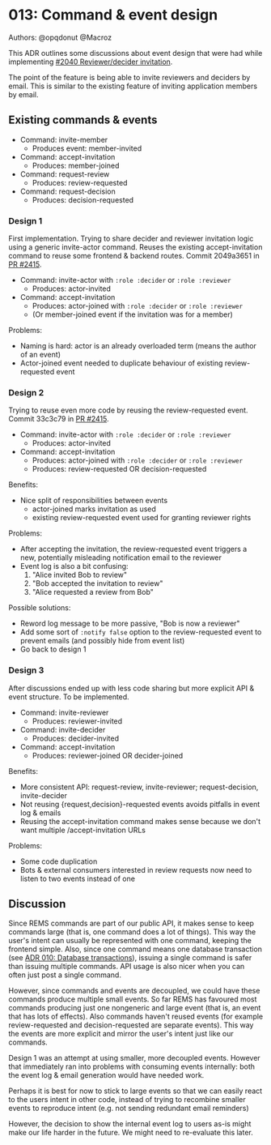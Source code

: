 # 013: Command & event design

Authors: @opqdonut @Macroz

This ADR outlines some discussions about event design that were had while implementing
[#2040 Reviewer/decider invitation](https://github.com/CSCfi/rems/issues/2040).

The point of the feature is being able to invite reviewers and
deciders by email. This is similar to the existing feature of inviting
application members by email.

## Existing commands & events

- Command: invite-member
  - Produces event: member-invited
- Command: accept-invitation
  - Produces: member-joined
- Command: request-review
  - Produces: review-requested
- Command: request-decision
  - Produces: decision-requested

### Design 1

First implementation. Trying to share decider and reviewer invitation
logic using a generic invite-actor command. Reuses the existing
accept-invitation command to reuse some frontend & backend routes.
Commit 2049a3651 in [PR #2415][2415].

- Command: invite-actor with `:role :decider` or `:role :reviewer`
  - Produces: actor-invited
- Command: accept-invitation
  - Produces: actor-joined with `:role :decider` or `:role :reviewer`
  - (Or member-joined event if the invitation was for a member)

Problems:

- Naming is hard: actor is an already overloaded term (means the author of an event)
- Actor-joined event needed to duplicate behaviour of existing review-requested event

[2415]: https://github.com/CSCfi/rems/pull/2415

### Design 2

Trying to reuse even more code by reusing the review-requested event. Commit 33c3c79 in [PR #2415][2415].

- Command: invite-actor with `:role :decider` or `:role :reviewer`
  - Produces: actor-invited
- Command: accept-invitation
  - Produces: actor-joined with `:role :decider` or `:role :reviewer`
  - Produces: review-requested OR decision-requested

Benefits:

- Nice split of responsibilities between events
  - actor-joined marks invitation as used
  - existing review-requested event used for granting reviewer rights

Problems:

- After accepting the invitation, the review-requested event triggers a new, potentially misleading notification email to the reviewer
- Event log is also a bit confusing:
  1. "Alice invited Bob to review"
  2. "Bob accepted the invitation to review"
  3. "Alice requested a review from Bob"

Possible solutions:

- Reword log message to be more passive, "Bob is now a reviewer"
- Add some sort of `:notify false` option to the review-requested event to prevent emails (and possibly hide from event list)
- Go back to design 1

### Design 3

After discussions ended up with less code sharing but more explicit API & event structure. To be implemented.

- Command: invite-reviewer
  - Produces: reviewer-invited
- Command: invite-decider
  - Produces: decider-invited
- Command: accept-invitation
   - Produces: reviewer-joined OR decider-joined

Benefits:

- More consistent API: request-review, invite-reviewer; request-decision, invite-decider
- Not reusing {request,decision}-requested events avoids pitfalls in event log & emails
- Reusing the accept-invitation command makes sense because we don't want multiple /accept-invitation URLs

Problems:

- Some code duplication
- Bots & external consumers interested in review requests now need to listen to two events instead of one

## Discussion

Since REMS commands are part of our public API, it makes sense to keep
commands large (that is, one command does a lot of things). This way
the user's intent can usually be represented with one command, keeping
the frontend simple. Also, since one command means one database
transaction (see [ADR 010: Database
transactions](010-transactions.md)), issuing a single command is safer
than issuing multiple commands. API usage is also nicer when you can
often just post a single command.

However, since commands and events are decoupled, we could have these
commands produce multiple small events. So far REMS has favoured most
commands producing just one nongeneric and large event (that is, an
event that has lots of effects). Also commands haven't reused events
(for example review-requested and decision-requested are separate
events). This way the events are more explicit and mirror the user's
intent just like our commands.

Design 1 was an attempt at using smaller, more decoupled events.
However that immediately ran into problems with consuming events
internally: both the event log & email generation would have needed
work.

Perhaps it is best for now to stick to large events so that we can
easily react to the users intent in other code, instead of trying to
recombine smaller events to reproduce intent (e.g. not sending
redundant email reminders)

However, the decision to show the internal event log to users as-is
might make our life harder in the future. We might need to re-evaluate
this later.
